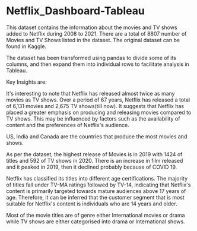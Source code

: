 # Netflix_Dashboard-Tableau




This dataset contains the information about the movies and TV shows added to Netflix during 2008 to 2021. There are a total of 8807 number of Movies and TV Shows listed in the dataset. The original dataset can be found in Kaggle.

The dataset has been transformed using pandas to divide some of its columns, and then expand them into individual rows to facilitate analysis in Tableau.


Key Insights are:

It's interesting to note that Netflix has released almost twice as many movies as TV shows. Over a period of 67 years, Netflix has released a total of 6,131 movies and 2,675 TV shows(till now). It suggests that Netflix has placed a greater emphasis on producing and releasing movies compared to TV shows. This may be influenced by factors such as the availability of content and the preferences of Netflix's audience.

US, India and Canada are the countries that produce the most movies and shows.

As per the dataset, the highest release of Movies is in 2019 with 1424 of titles and 592 of TV shows in 2020. There is an increase in film released and it peaked in 2019, then it declined probably because of COVID 19.

Netflix has classified its titles into different age certifications. The majority of titles fall under TV-MA ratings followed by TV-14, indicating that Netflix's content is primarily targeted towards mature audiences above 17 years of age. Therefore, it can be inferred that the customer segment that is most suitable for Netflix's content is individuals who are 14 years and older.

Most of the movie titles are of genre either International movies or drama while TV shows are either categorised into drama or International shows.

